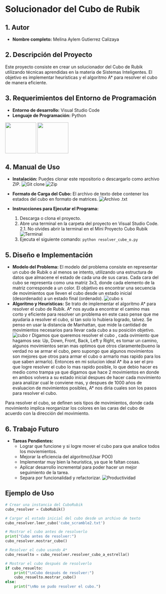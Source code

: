 # Solucionador del Cubo de Rubik

## 1. Autor
- **Nombre completo:** Melina Aylem Gutierrez Calizaya

## 2. Descripción del Proyecto
Este proyecto consiste en crear un solucionador del Cubo de Rubik utilizando técnicas aprendidas en la materia de Sistemas Inteligentes. El objetivo es implementar heurísticas y el algoritmo A* para resolver el cubo de manera eficiente.

## 3. Requerimientos del Entorno de Programación
- **Entorno de desarrollo:** Visual Studio Code
- **Lenguaje de Programación:** Python
<img src="/Mini Proyecto Cubo Rubik/src/Python-logo.png" width="100" height="100">
<img src="/Mini Proyecto Cubo Rubik/src/visual-studio-code-icon.webp" width="100" height="100">

## 4. Manual de Uso
- **Instalación:** Puedes clonar este repositorio o descargarlo como archivo ZIP.
![Git clone](/Mini%20Proyecto%20Cubo%20Rubik/src/git_clone.png)
![Zip](/Mini%20Proyecto%20Cubo%20Rubik/src/zip.png)

- **Formato de Carga del Cubo:** El archivo de texto debe contener los estados del cubo en formato de matrices.
![Archivo .txt](/Mini%20Proyecto%20Cubo%20Rubik/src/formato_cubo.png)
- **Instrucciones para Ejecutar el Programa:** 
    1. Descarga o clona el proyecto.
    2. Abre una terminal en la carpeta del proyecto en Visual Studio Code.
        2.1. No olvides abrir la terminal en el Mini Proyecto Cubo Rubik
        ![Terminal](/Mini%20Proyecto%20Cubo%20Rubik/src/terminal.png)
    3. Ejecuta el siguiente comando: `python resolver_cube_o.py`

## 5. Diseño e Implementación
- **Modelo del Problema:**
  El modelo del problema consiste en representar un cubo de Rubik o al menos se intento, utilizando una estructura de datos que almacene el estado de cada una de sus caras. Cada cara del cubo se representa como una matriz 3x3, donde cada elemento de la matriz corresponde a un color. El objetivo es encontrar una secuencia de movimientos que lleven el cubo desde un estado inicial (desordenado) a un estado final (ordenado).
![cubo s](/Mini%20Proyecto%20Cubo%20Rubik/src/cubo_simulador.png)
- **Algoritmo y Heurísticas:**
  Se trato de implementar el algoritmo A* para resolver el cubo de Rubik. A* nos ayuda a encontrar el camino mas corto y eficiente para resolver un problema en este caso pense que me ayudaria a resolver el cubo, si tan solo lo hubiera logrado, talvez. Se penso en usar la distancia de Manhattan, que mide la cantidad de movimientos necesarios para llevar cada cubo a su posición objetivo.
![cubo r](/Mini%20Proyecto%20Cubo%20Rubik/src/cubo_resuelto.png)
  Digamos que queremos resolver el cubo , cada ovimiento que hagamos sea: Up, Down, Front, Back, Left y Right, es tomar un camino, algunos movimientos seran mas optimos que otros claramente(bueno la verdad no se armar el cubo, pero supongo que algunos movimientos son mejores que otros para armar el cubo o armarlo mas rapido para los que saben armarlo). Entonces en mi solucion ideal A* iba a ser el pro que logre resolver el cubo lo mas rapido posible, lo que debio hacer es medio como trampa ya que digamos que hace 2 movimientos en donde en ambos volvera a su estado inicial despues de hacer cada movimiento para analizar cual le conviene mas, y despues de 1000 años de evaluacion de movimientos posibles, A* nos diria cuales son los pasos para resolver el cubo.

Para resolver el cubo, se definen seis tipos de movimientos, donde cada movimiento implica reorganizar los colores en las caras del cubo de acuerdo con la dirección del movimiento.

## 6. Trabajo Futuro
- **Tareas Pendientes:**
  - Lograr que funcione y si logre mover el cubo para que analice todos los moviemientos.
  - Mejorar la eficiencia del algoritmo(Usar POO)
  - Implementar muy bien la heuristica, ya que le faltan cosas.
  - Aplicar desarrollo incremental para poder hacer un mejor seguimiento de la tarea.
  - Separa por funcionalidad y refactorizar.
  ![Productividad](/Mini%20Proyecto%20Cubo%20Rubik/src/productividad.webp)

## Ejemplo de Uso
```python
# Crear una instancia del CuboRubik
cubo_resolver = CuboRubik()

# Cargar el estado inicial del cubo desde un archivo de texto
cubo_resolver.leer_cubo('cube_scramble2.txt')

# Mostrar el cubo antes de resolverlo
print("Cubo antes de resolver:")
cubo_resolver.mostrar_cubo()

# Resolver el cubo usando A*
cubo_resuelto = cubo_resolver.resolver_cubo_a_estrella()

# Mostrar el cubo después de resolverlo
if cubo_resuelto:
    print("\nCubo después de resolver:")
    cubo_resuelto.mostrar_cubo()
else:
    print("\nNo se pudo resolver el cubo.")
